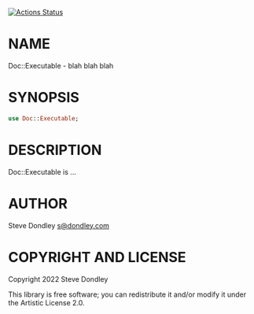 [![Actions Status](https://github.com/sdondley/Doc-Executable/actions/workflows/test.yml/badge.svg)](https://github.com/sdondley/Doc-Executable/actions)

NAME
====

Doc::Executable - blah blah blah

SYNOPSIS
========

```raku
use Doc::Executable;
```

DESCRIPTION
===========

Doc::Executable is ...

AUTHOR
======

Steve Dondley <s@dondley.com>

COPYRIGHT AND LICENSE
=====================

Copyright 2022 Steve Dondley

This library is free software; you can redistribute it and/or modify it under the Artistic License 2.0.

